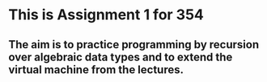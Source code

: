 # This is Assignment 1 for 354

## The aim is to practice programming by recursion over algebraic data types and to extend the virtual machine from the lectures.
